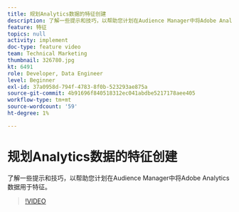 ```yaml
---
title: 规划Analytics数据的特征创建
description: 了解一些提示和技巧，以帮助您计划在Audience Manager中将Adobe Analytics数据用于特征。
feature: 特征
topics: null
activity: implement
doc-type: feature video
team: Technical Marketing
thumbnail: 326780.jpg
kt: 6491
role: Developer, Data Engineer
level: Beginner
exl-id: 37a0958d-794f-4783-8f0b-523293ae875a
source-git-commit: 4b91696f840518312ec041abdbe5217178aee405
workflow-type: tm+mt
source-wordcount: '59'
ht-degree: 1%

---
```


# 规划Analytics数据的特征创建

了解一些提示和技巧，以帮助您计划在Audience Manager中将Adobe Analytics数据用于特征。

>[!VIDEO](https://video.tv.adobe.com/v/326780/?quality=12&learn=on)
